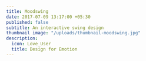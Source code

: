 ```yaml
---
title: Moodswing
date: 2017-07-09 13:17:00 +05:30
published: false
subtitle: An interactive swing design
thumbnail image: "/uploads/thumbnail-moodswing.jpg"
description:
  icon: Love_User
  title: Design for Emotion
---
```


